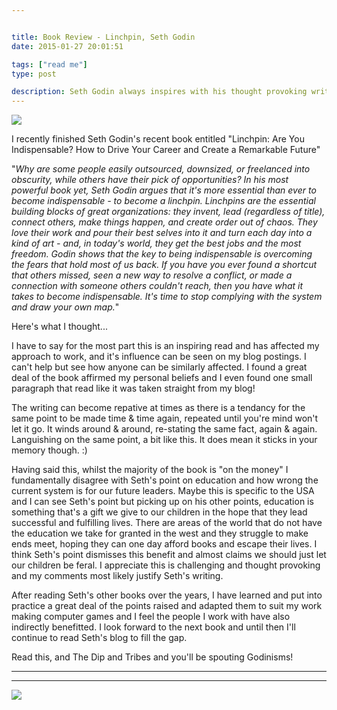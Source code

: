 ```yaml
---


title: Book Review - Linchpin, Seth Godin
date: 2015-01-27 20:01:51

tags: ["read me"]
type: post

description: Seth Godin always inspires with his thought provoking writing and this book is now exception.
---
```

[![](/assets/LinchPin+Cover.jpg)](http://www.amazon.co.uk/gp/product/0749953357?ie=UTF8&tag=gamedevelcons-21&linkCode=as2&camp=1634&creative=19450&creativeASIN=0749953357)

I recently finished Seth Godin's recent book entitled "Linchpin: Are You
Indispensable? How to Drive Your Career and Create a Remarkable Future"

"*Why are some people easily outsourced, downsized, or freelanced into
obscurity, while others have their pick of opportunities? In his most
powerful book yet, Seth Godin argues that it's more essential than ever
to become indispensable - to become a linchpin. Linchpins are the
essential building blocks of great
organizations: they invent, lead
(regardless of title), connect others, make things happen, and create
order out of chaos. They love their work and pour their best selves into
it and turn each day into a kind of art - and, in today's world, they
get the best jobs and the most freedom. Godin shows that the key to
being indispensable is overcoming the fears that hold most of us back.
If you have you ever found a shortcut that others missed, seen a new way
to resolve a conflict, or made a connection with someone others couldn't
reach, then you have what it takes to become indispensable. It's time to
stop complying with the system and draw your own map.*"

Here's what I thought...

<!-- more -->

I have to say for the most part this is an inspiring read and has
affected my approach to work, and it's influence can be seen on my blog
postings. I can't help but see how anyone can be similarly affected. I
found a great deal of the book affirmed my personal beliefs and I even
found one small paragraph that read like it was taken straight from my
blog!

The writing can become repative at times as there is a tendancy for the
same point to be made time & time again, repeated until you're mind
won't let it go. It winds around & around, re-stating the same fact,
again & again. Languishing on the same point, a bit like this. It does
mean it sticks in your memory though. :)

Having said this, whilst the majority of the book is "on the money" I
fundamentally disagree with Seth's point on education and how wrong the
current system is for our future leaders. Maybe this is specific to the
USA and I can see Seth's point but picking up on his other points,
education is something that's a gift we give to our children in the hope
that they lead successful and fulfilling lives. There are areas of the
world that do not have the education we take for granted in the west and
they struggle to make ends meet, hoping they can one day afford books
and escape their lives. I think Seth's point dismisses this benefit and
almost claims we should just let our children be feral. I appreciate
this is challenging and thought provoking and my comments most likely
justify Seth's writing.

After reading Seth's other books over the years, I have learned and put
into practice a great deal of the points raised and adapted them to suit
my work making computer games and I feel the people I work with have
also indirectly benefitted. I look forward to the next book and until
then I'll continue to read Seth's blog to fill the gap.

Read this, and The Dip and Tribes and you'll be spouting Godinisms!

  ------------------------ ------------------------ ------------------------

  ------------------------ ------------------------ ------------------------


![](/assets/ir?t=gamedevelcons-21&l=as2&o=2&a=0749953357)
